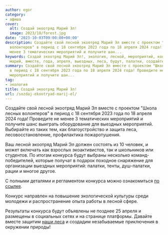 ```yaml
---
author: egor
category:
- афиша
cover:
  alt: Создай экоотряд Марий Эл!
  image: 2023/10/forest.jpg
date: '2023-10-03T09:00:00+00:00'
description: Создайте свой лесной экоотряд Марий Эл вместе с проектом "Школа лесных
  волонтеров" в период с 18 сентября 2023 года по 18 апреля 2024 года! Проведите не
  менее 3 тематических мероприятий и получите шан...
keywords: Создай экоотряд Марий Эл!, экология, лесной, мероприятий, конкурса, экоотряд,
  марий, вместе, года, апреля, выездных, леса, будут, палатки, создайте, свой, проектом
summary: Создайте свой лесной экоотряд Марий Эл вместе с проектом "Школа лесных волонтеров"
  в период с 18 сентября 2023 года по 18 апреля 2024 года! Проведите не менее 3 тематических
  мероприятий и получите шан...
tag:
- экология
title: Создай экоотряд Марий Эл!
url: /sozdaj-ekootryad-marij-el/
---
```


Создайте свой лесной экоотряд Марий Эл вместе с проектом "Школа лесных волонтеров" в период с 18 сентября 2023 года по 18 апреля 2024 года! Проведите не менее 3 тематических мероприятий и получите шанс выиграть оборудование для выездных мероприятий. Выбирайте из таких тем, как благоустройство и защита леса, лесовосстановление, профилактика пожаротушения.

Ваш лесной экоотряд Марий Эл должен состоять из 10 человек, и может включать как взрослых экоактивистов, так и школьников или студентов. По итогам конкурса будут выбраны несколько команд-победителей, которые получат в подарок походное снаряжение для организации выездных мероприятий: палатки, тенты, душ-палатки, рации и многое другое.

С полными деталями и регламентом конкурса можно ознакомиться [по ссылке](https://ecowiki.ru/lesnye-otryady/).

Конкурс направлен на повышение экологической культуры среди молодежи и распространение опыта работы в лесной сфере.

Результаты конкурса будут объявлены не позднее 25 апреля и размещены в социальных сетях и на странице платформы. Давайте вместе защитим [наши леса](/sosnovaya-roshha-joshkar-ola/) и создадим незабываемые приключения в окружении природы!